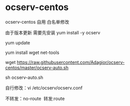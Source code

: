 # ocserv-centos
ocserv-centos 自用
白名单修改

由于版本更新 需要先安装 yum install -y ocserv

yum update

yum install wget net-tools

wget https://raw.githubusercontent.com/Adagior/ocserv-centos/master/ocserv-auto.sh 

sh ocserv-auto.sh

自行修改：vi /etc/ocserv/ocserv.conf

不转发：no-route  转发:route
